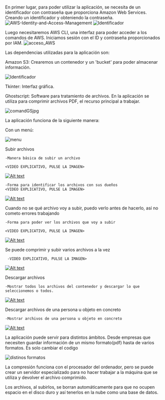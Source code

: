 En primer lugar, para poder utilizar la aplicación, se necesita de un identificador con contraseña que proporciona Amazon Web Services. Creando un identificador y obteniendo la contraseña.
![AWS-Identity-and-Access-Management](https://github.com/DCVdev/StorComp/assets/98882413/53df46af-15c1-467b-a94e-def37d59670b)
![Identificador](https://github.com/DCVdev/StorComp/assets/98882413/efa7daa7-fb4d-432d-adee-06366dd2e406)




Luego necesitaremos AWS CLI, una interfaz para poder acceder a los comandos de AWS. Iniciamos sesión con el ID y contraseña proporcionados por IAM.
![acceso_AWS](https://github.com/DCVdev/StorComp/assets/98882413/aa10e9ef-528f-40ae-a310-2b86366971b6)





Las dependencias utilizadas para la aplicación son:



Amazon S3: Crearemos un contenedor y un 'bucket' para poder almacenar información.


![Identificador](https://github.com/DCVdev/StorComp/assets/98882413/23efcd2d-1b99-4da7-8792-702052318b79)


Tkinter: Interfaz gráfica.


Ghostscript: Software para tratamiento de archivos. En la aplicación se utiliza para comprimir archivos PDF, el recurso principal a trabajar.


![comandGSjpg](https://github.com/DCVdev/StorComp/assets/98882413/f33393f5-6374-4df4-882d-3bc4bb98876b)


La aplicación funciona de la siguiente manera:


Con un menú:




![menu](https://github.com/DCVdev/StorComp/assets/98882413/b0f78278-4c4c-4bd9-b088-aaaa4dc23eb1)






Subir archivos

    -Manera básica de subir un archivo

    <VIDEO EXPLICATIVO, PULSE LA IMAGEN>

   [![Alt text](https://img.youtube.com/vi/uL9nQltRBIw/0.jpg)](https://www.youtube.com/watch?v=uL9nQltRBIw)



    -Forma para identificar los archivos con sus dueños
    <VIDEO EXPLICATIVO, PULSE LA IMAGEN>

  [![Alt text](https://img.youtube.com/vi/Z2VqIizupsc/0.jpg)](https://www.youtube.com/watch?v=Z2VqIizupsc)






Cuando no se qué archivo voy a subir, puedo verlo antes de hacerlo, así no cometo errores trabajando

    -Forma para poder ver los archivos que voy a subir

    <VIDEO EXPLICATIVO, PULSE LA IMAGEN>

 [![Alt text](https://img.youtube.com/vi/Kk6hXKBy3SE/0.jpg)](https://www.youtube.com/watch?v=Kk6hXKBy3SE)



 Se puede comprimir y subir varios archivos a la vez

     -VIDEO EXPLICATIVO, PULSE LA IMAGEN>



 [![Alt text](https://img.youtube.com/vi/O-I7jqZhNQ0/0.jpg)](https://www.youtube.com/watch?v=O-I7jqZhNQ0)
    




Descargar archivos

    -Mostrar todos los archivos del contenedor y descargar lo que seleccionemos o todos.
    

[![Alt text](https://img.youtube.com/vi/YiG5IDK-Hp4/0.jpg)](https://www.youtube.com/watch?v=YiG5IDK-Hp4)


Descargar archivos de una persona u objeto en concreto

    -Mostrar archivos de una persona u objeto en concreto

[![Alt text](https://img.youtube.com/vi/tDeYfs71NoE/0.jpg)](https://www.youtube.com/watch?v=tDeYfs71NoE)
    



La aplicación puede servir para distintos ámbitos. Desde empresas que necesiten guardar información de un mismo formato(pdf) hasta de varios formatos. Es solo cambiar el codigo


![distinos formatos](https://github.com/DCVdev/StorComp/assets/98882413/4eca0bca-37f2-4ed9-8920-8d3aa3c72287)



La compresión funciona con el procesador del ordenador, pero se puede crear un servidor especializado para no hacer trabajar a la máquina que se utiliza y devolver el archivo comprimido.

Los archivos, al subirlos, se borran automáticamente para que no ocupen espacio en el disco duro y así tenerlos en la nube como una base de datos.
